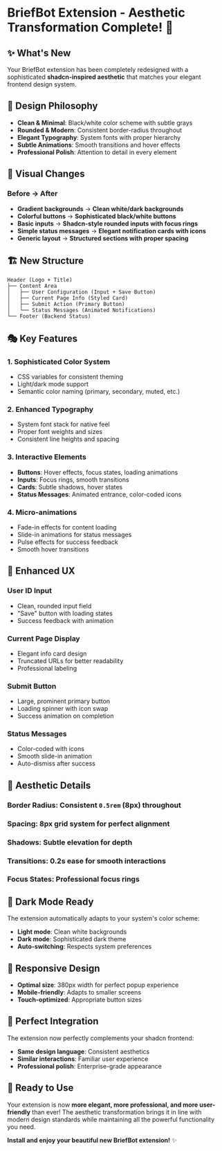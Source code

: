 # BriefBot Extension - Aesthetic Transformation Complete! 🎨

## ✨ What's New

Your BriefBot extension has been completely redesigned with a sophisticated **shadcn-inspired aesthetic** that matches your elegant frontend design system.

## 🎯 Design Philosophy

- **Clean & Minimal**: Black/white color scheme with subtle grays
- **Rounded & Modern**: Consistent border-radius throughout
- **Elegant Typography**: System fonts with proper hierarchy
- **Subtle Animations**: Smooth transitions and hover effects
- **Professional Polish**: Attention to detail in every element

## 🎨 Visual Changes

### Before → After
- **Gradient backgrounds** → **Clean white/dark backgrounds**
- **Colorful buttons** → **Sophisticated black/white buttons**
- **Basic inputs** → **Shadcn-style rounded inputs with focus rings**
- **Simple status messages** → **Elegant notification cards with icons**
- **Generic layout** → **Structured sections with proper spacing**

## 🏗️ New Structure

```
Header (Logo + Title)
├── Content Area
│   ├── User Configuration (Input + Save Button)
│   ├── Current Page Info (Styled Card)
│   ├── Submit Action (Primary Button)
│   └── Status Messages (Animated Notifications)
└── Footer (Backend Status)
```

## 🎭 Key Features

### 1. **Sophisticated Color System**
- CSS variables for consistent theming
- Light/dark mode support
- Semantic color naming (primary, secondary, muted, etc.)

### 2. **Enhanced Typography**
- System font stack for native feel
- Proper font weights and sizes
- Consistent line heights and spacing

### 3. **Interactive Elements**
- **Buttons**: Hover effects, focus states, loading animations
- **Inputs**: Focus rings, smooth transitions
- **Cards**: Subtle shadows, hover states
- **Status Messages**: Animated entrance, color-coded icons

### 4. **Micro-animations**
- Fade-in effects for content loading
- Slide-in animations for status messages
- Pulse effects for success feedback
- Smooth hover transitions

## 🚀 Enhanced UX

### **User ID Input**
- Clean, rounded input field
- "Save" button with loading states
- Success feedback with animation

### **Current Page Display**
- Elegant info card design
- Truncated URLs for better readability
- Professional labeling

### **Submit Button**
- Large, prominent primary button
- Loading spinner with icon swap
- Success animation on completion

### **Status Messages**
- Color-coded with icons
- Smooth slide-in animation
- Auto-dismiss after success

## 🎪 Aesthetic Details

### **Border Radius**: Consistent `0.5rem` (8px) throughout
### **Spacing**: 8px grid system for perfect alignment
### **Shadows**: Subtle elevation for depth
### **Transitions**: 0.2s ease for smooth interactions
### **Focus States**: Professional focus rings

## 🌙 Dark Mode Ready

The extension automatically adapts to your system's color scheme:
- **Light mode**: Clean white backgrounds
- **Dark mode**: Sophisticated dark theme
- **Auto-switching**: Respects system preferences

## 📱 Responsive Design

- **Optimal size**: 380px width for perfect popup experience
- **Mobile-friendly**: Adapts to smaller screens
- **Touch-optimized**: Appropriate button sizes

## 🎯 Perfect Integration

The extension now perfectly complements your shadcn frontend:
- **Same design language**: Consistent aesthetics
- **Similar interactions**: Familiar user experience
- **Professional polish**: Enterprise-grade appearance

## 🚀 Ready to Use

Your extension is now **more elegant, more professional, and more user-friendly** than ever! The aesthetic transformation brings it in line with modern design standards while maintaining all the powerful functionality you need.

**Install and enjoy your beautiful new BriefBot extension!** ✨